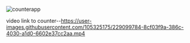 ![counterapp](https://user-images.githubusercontent.com/105325175/229099827-6f016607-ecfd-4ef4-a589-bb84d7443d83.PNG)

video link to counter--https://user-images.githubusercontent.com/105325175/229099784-8cf03f9a-386c-4030-a1d0-6602e37cc2aa.mp4
